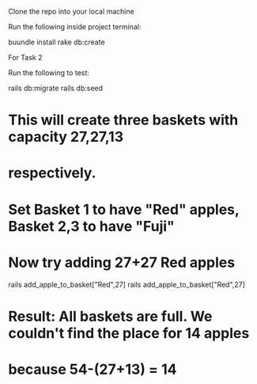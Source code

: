 Clone the repo into your local machine

Run the following inside project terminal:

buundle install
rake db:create

For Task 2

Run the following to test:

rails db:migrate
rails db:seed

# This will create three baskets with capacity 27,27,13
# respectively.
# Set Basket 1 to have "Red" apples, Basket 2,3 to have "Fuji"
# Now try adding 27+27 Red apples

rails add_apple_to_basket["Red",27]
rails add_apple_to_basket["Red",27]

# Result: All baskets are full. We couldn't find the place for 14 apples
# because 54-(27+13) = 14